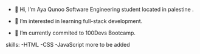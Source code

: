 - 👋 Hi, I’m Aya Qunoo 
Software Engineering student located in palestine .

- 👀 I’m interested in learning full-stack development.
- 🌱 I’m currently commited to 100Devs Bootcamp.
 
 skills:
 -HTML
 -CSS
 -JavaScript 
 more to be added 
 
 



<!---
AyaQunoo/AyaQunoo is a ✨ special ✨ repository because its `README.md` (this file) appears on your GitHub profile.
You can click the Preview link to take a look at your changes.
--->
